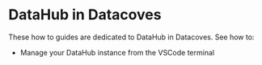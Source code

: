 # DataHub in Datacoves 

These how to guides are dedicated to DataHub in Datacoves. See how to:

- Manage your DataHub instance from the VSCode terminal